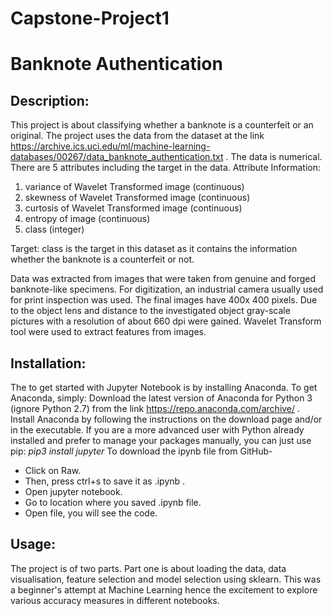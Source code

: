 # Capstone-Project1
# Banknote Authentication

## Description:
This project is about classifying whether a banknote is a counterfeit or an original.
The project uses the data from the dataset at the link https://archive.ics.uci.edu/ml/machine-learning-databases/00267/data_banknote_authentication.txt .
The data is numerical.
There are 5 attributes including the target in the data.
Attribute Information:
1. variance of Wavelet Transformed image (continuous) 
2. skewness of Wavelet Transformed image (continuous) 
3. curtosis of Wavelet Transformed image (continuous) 
4. entropy of image (continuous) 
5. class (integer) 

Target:
class is the target in this dataset as it contains the information whether the banknote is a counterfeit or not.

Data was extracted from images that were taken from genuine and forged banknote-like specimens. 
For digitization, an industrial camera usually used for print inspection was used. 
The final images have 400x 400 pixels. Due to the object lens and distance to the investigated object gray-scale pictures 
with a resolution of about 660 dpi were gained. Wavelet Transform tool were used to extract features from images.


## Installation:
The to get started with Jupyter Notebook is by installing Anaconda.
To get Anaconda, simply:
Download the latest version of Anaconda for Python 3 (ignore Python 2.7) from the link
https://repo.anaconda.com/archive/ .
Install Anaconda by following the instructions on the download page and/or in the executable.
If you are a more advanced user with Python already installed and prefer to manage your packages manually, you can just use pip: *pip3 install jupyter*
To download the ipynb file from GitHub-
* Click on Raw.
* Then, press ctrl+s to save it as .ipynb .
* Open jupyter notebook.
* Go to location where you saved .ipynb file.
* Open file, you will see the code.


## Usage:
The project is of two parts. Part one is about loading the data, data visualisation, feature selection and model selection using sklearn.
This was a beginner's attempt at Machine Learning hence the excitement to explore various accuracy measures in different notebooks.

